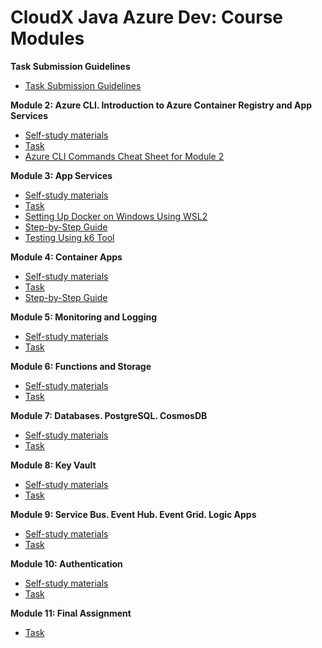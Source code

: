 # CloudX Java Azure Dev: Course Modules

**Task Submission Guidelines**
- [Task Submission Guidelines](common/presenting-results/presenting-results.md)

**Module 2: Azure CLI. Introduction to Azure Container Registry and App Services**
- [Self-study materials](module-02-introduction/theory.md)
- [Task](module-02-introduction/task.md)
- [Azure CLI Commands Cheat Sheet for Module 2](module-02-introduction/cheat-sheet.md)

**Module 3: App Services**
- [Self-study materials](module-03-appservices/theory.md)
- [Task](module-03-appservices/task.md)
- [Setting Up Docker on Windows Using WSL2]( module-03-appservices/guides/setting-up-docker-on-windows-using-wsl2/setting-up-docker-on-windows-using-wsl2.md)
- [Step-by-Step Guide](module-03-appservices/guides/step-by-step-guide/step-by-step-guide.md)
- [Testing Using k6 Tool](module-03-appservices/guides/using-k6/using-k6.md)

**Module 4: Container Apps**
- [Self-study materials](module-04-containerapps/theory.md)
- [Task](module-04-containerapps/task.md)
- [Step-by-Step Guide](module-04-containerapps/guides/step-by-step-guide/step-by-step-guide.md)

**Module 5: Monitoring and Logging**
- [Self-study materials](module-05-monitoring/theory.md)
- [Task](module-05-monitoring/task.md)

**Module 6: Functions and Storage**
- [Self-study materials](module-06-functions/theory.md)
- [Task](module-06-functions/task.md)

**Module 7: Databases. PostgreSQL. CosmosDB**
- [Self-study materials](module-07-databases/theory.md)
- [Task](module-07-databases/task.md)

**Module 8: Key Vault**
- [Self-study materials](module-08-keyvault/theory.md)
- [Task](module-08-keyvault/task.md)

**Module 9: Service Bus. Event Hub. Event Grid. Logic Apps**
- [Self-study materials](module-09-messaging/theory.md)
- [Task](module-09-messaging/task.md)

**Module 10: Authentication**
- [Self-study materials](module-10-authentication/theory.md)
- [Task](module-10-authentication/task.md)

**Module 11: Final Assignment**
- [Task](module-11-final/task.md)
